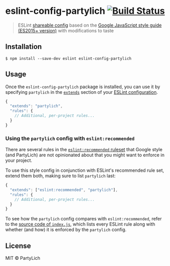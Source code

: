 # eslint-config-partylich [![Build Status](https://travis-ci.org/PartyLich/eslint-config-partylich.svg?branch=master)](https://travis-ci.org/PartyLich/eslint-config-partylich)

> ESLint [shareable config](http://eslint.org/docs/developer-guide/shareable-configs.html) based on the [Google JavaScript style guide (ES2015+ version)](https://google.github.io/styleguide/jsguide.html) with modifications to taste


## Installation

```
$ npm install --save-dev eslint eslint-config-partylich
```


## Usage

Once the `eslint-config-partylich` package is installed, you can use it by specifying `partylich` in the [`extends`](http://eslint.org/docs/user-guide/configuring#extending-configuration-files) section of your [ESLint configuration](http://eslint.org/docs/user-guide/configuring).

```js
{
  "extends": "partylich",
  "rules": {
    // Additional, per-project rules...
  }
}
```

### Using the `partylich` config with `eslint:recommended`

There are several rules in the [`eslint:recommended` ruleset](http://eslint.org/docs/rules/) that Google style (and PartyLich) are not opinionated about that you might want to enforce in your project.

To use this style config in conjunction with ESLint's recommended rule set, extend them both, making sure to list `partylich` last:

```js
{
  "extends": ["eslint:recommended", "partylich"],
  "rules": {
    // Additional, per-project rules...
  }
}
```

To see how the `partylich` config compares with `eslint:recommended`, refer to the [source code of `index.js`](https://github.com/PartyLich/eslint-config-partylich/blob/master/index.js), which lists every ESLint rule along with whether (and how) it is enforced by the `partylich` config.


## License

MIT © PartyLich
